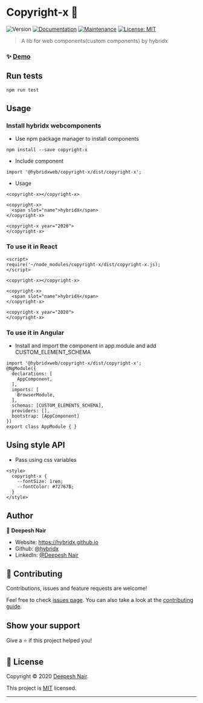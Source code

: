 # Copyright-x 👋
![Version](https://img.shields.io/badge/version-1.0.2-blue.svg?cacheSeconds=2592000)
[![Documentation](https://img.shields.io/badge/documentation-yes-brightgreen.svg)](https://github.com/hybridx/webcomponents#readme)
[![Maintenance](https://img.shields.io/badge/Maintained%3F-yes-green.svg)](https://github.com/hybridx/webcomponents/graphs/commit-activity)
[![License: MIT](https://img.shields.io/github/license/hybridx/webcomponents)](https://github.com/hybridx/webcomponents/blob/master/LICENSE)

> A lib for web components(custom components) by hybridx

### ✨ [Demo](https://hybridx.github.io/webcomponents)

## Run tests

```
npm run test
```
## Usage
### Install hybridx webcomponents
- Use npm package manager to install components
```
npm install --save copyright-x
```
- Include component
```
import '@hybridxweb/copyright-x/dist/copyright-x';
```
- Usage
```
<copyright-x></copyright-x>

<copyright-x>
  <span slot="name">hybridX</span>
</copyright-x>

<copyright-x year="2020">
</copyright-x>
```

### To use it in React
```
<script>
require('~/node_modules/copyright-x/dist/copyright-x.js);
</script>

<copyright-x></copyright-x>

<copyright-x>
  <span slot="name">hybridX</span>
</copyright-x>

<copyright-x year="2020">
</copyright-x>
```

### To use it in Angular
- Install and import the component in app.module and add CUSTOM_ELEMENT_SCHEMA
```
import '@hybridxweb/copyright-x/dist/copyright-x';
@NgModule({
  declarations: [
    AppComponent,
  ],
  imports: [
    BrowserModule,
  ],
  schemas: [CUSTOM_ELEMENTS_SCHEMA],
  providers: [],
  bootstrap: [AppComponent]
})
export class AppModule { }

```

## Using style API
- Pass using css variables 
```
<style>
  copyright-x {
    --fontSize: 1rem;
    --fontColor: #72767B;
  }
</style>
```

## Author

👤 **Deepesh Nair**

* Website: https://hybridx.github.io
* Github: [@hybridx](https://github.com/hybridx)
* LinkedIn: [@Deepesh Nair](https://linkedin.com/in/hybridx)

## 🤝 Contributing

Contributions, issues and feature requests are welcome!

Feel free to check [issues page](https://github.com/hybridx/webcomponents/issues). You can also take a look at the [contributing guide](https://github.com/hybridx/webcomponents/blob/master/CONTRIBUTING.md).

## Show your support

Give a ⭐️ if this project helped you!


## 📝 License

Copyright © 2020 [Deepesh Nair](https://github.com/hybridx).

This project is [MIT](https://github.com/hybridx/webcomponents/blob/master/LICENSE) licensed.

***

